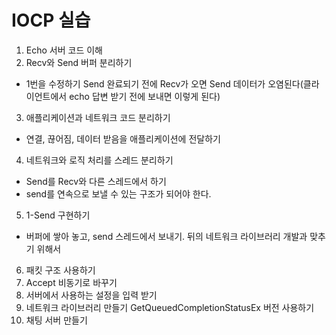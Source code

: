 # IOCP 실습

1. Echo 서버 코드 이해
2. Recv와 Send 버퍼 분리하기
- 1번을 수정하기 Send 완료되기 전에 Recv가 오면 Send 데이터가 오염된다(클라이언트에서 echo 답변 받기 전에 보내면 이렇게 된다)
3. 애플리케이션과 네트워크 코드 분리하기
- 연결, 끊어짐, 데이터 받음을 애플리케이션에 전달하기
4. 네트워크와 로직 처리를 스레드 분리하기
- Send를 Recv와 다른 스레드에서 하기
- send를 연속으로 보낼 수 있는 구조가 되어야 한다.
5. 1-Send 구현하기
 - 버퍼에 쌓아 놓고, send 스레드에서 보내기. 뒤의 네트워크 라이브러리 개발과 맞추기 위해서
6. 패킷 구조 사용하기
7. Accept 비동기로 바꾸기
8. 서버에서 사용하는 설정을 입력 받기
9. 네트워크 라이브러리 만들기
  GetQueuedCompletionStatusEx 버전 사용하기
10. 채팅 서버 만들기
